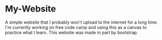 # My-Website
A simple website that I probably won't upload to the internet for a long time. I'm currently working on free code camp
and using this as a canvas to practice what I learn. This website was made in part by bootstrap. 
